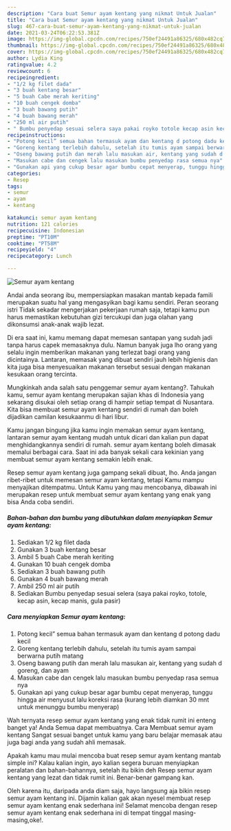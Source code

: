```yaml
---
description: "Cara buat Semur ayam kentang yang nikmat Untuk Jualan"
title: "Cara buat Semur ayam kentang yang nikmat Untuk Jualan"
slug: 467-cara-buat-semur-ayam-kentang-yang-nikmat-untuk-jualan
date: 2021-03-24T06:22:53.381Z
image: https://img-global.cpcdn.com/recipes/750ef24491a86325/680x482cq70/semur-ayam-kentang-foto-resep-utama.jpg
thumbnail: https://img-global.cpcdn.com/recipes/750ef24491a86325/680x482cq70/semur-ayam-kentang-foto-resep-utama.jpg
cover: https://img-global.cpcdn.com/recipes/750ef24491a86325/680x482cq70/semur-ayam-kentang-foto-resep-utama.jpg
author: Lydia King
ratingvalue: 4.2
reviewcount: 6
recipeingredient:
- "1/2 kg filet dada"
- "3 buah kentang besar"
- "5 buah Cabe merah keriting"
- "10 buah cengek domba"
- "3 buah bawang putih"
- "4 buah bawang merah"
- "250 ml air putih"
- " Bumbu penyedap sesuai selera saya pakai royko totole kecap asin kecap manis gula pasir"
recipeinstructions:
- "Potong kecil” semua bahan termasuk ayam dan kentang d potong dadu kecil"
- "Goreng kentang terlebih dahulu, setelah itu tumis ayam sampai berwarna putih matang"
- "Oseng bawang putih dan merah lalu masukan air, kentang yang sudah d goreng, dan ayam"
- "Masukan cabe dan cengek lalu masukan bumbu penyedap rasa semua nya"
- "Gunakan api yang cukup besar agar bumbu cepat menyerap, tunggu hingga air menyusut lalu koreksi rasa (kurang lebih diamkan 30 mnt untuk menunggu bumbu menyerap)"
categories:
- Resep
tags:
- semur
- ayam
- kentang

katakunci: semur ayam kentang 
nutrition: 121 calories
recipecuisine: Indonesian
preptime: "PT10M"
cooktime: "PT58M"
recipeyield: "4"
recipecategory: Lunch

---
```



![Semur ayam kentang](https://img-global.cpcdn.com/recipes/750ef24491a86325/680x482cq70/semur-ayam-kentang-foto-resep-utama.jpg)

Andai anda seorang ibu, mempersiapkan masakan mantab kepada famili merupakan suatu hal yang mengasyikan bagi kamu sendiri. Peran seorang istri Tidak sekadar mengerjakan pekerjaan rumah saja, tetapi kamu pun harus memastikan kebutuhan gizi tercukupi dan juga olahan yang dikonsumsi anak-anak wajib lezat.

Di era  saat ini, kamu memang dapat memesan santapan yang sudah jadi tanpa harus capek memasaknya dulu. Namun banyak juga lho orang yang selalu ingin memberikan makanan yang terlezat bagi orang yang dicintainya. Lantaran, memasak yang dibuat sendiri jauh lebih higienis dan kita juga bisa menyesuaikan makanan tersebut sesuai dengan makanan kesukaan orang tercinta. 



Mungkinkah anda salah satu penggemar semur ayam kentang?. Tahukah kamu, semur ayam kentang merupakan sajian khas di Indonesia yang sekarang disukai oleh setiap orang di hampir setiap tempat di Nusantara. Kita bisa membuat semur ayam kentang sendiri di rumah dan boleh dijadikan camilan kesukaanmu di hari libur.

Kamu jangan bingung jika kamu ingin memakan semur ayam kentang, lantaran semur ayam kentang mudah untuk dicari dan kalian pun dapat menghidangkannya sendiri di rumah. semur ayam kentang boleh dimasak memalui berbagai cara. Saat ini ada banyak sekali cara kekinian yang membuat semur ayam kentang semakin lebih enak.

Resep semur ayam kentang juga gampang sekali dibuat, lho. Anda jangan ribet-ribet untuk memesan semur ayam kentang, tetapi Kamu mampu menyajikan ditempatmu. Untuk Kamu yang mau mencobanya, dibawah ini merupakan resep untuk membuat semur ayam kentang yang enak yang bisa Anda coba sendiri.

<!--inarticleads1-->

##### Bahan-bahan dan bumbu yang dibutuhkan dalam menyiapkan Semur ayam kentang:

1. Sediakan 1/2 kg filet dada
1. Gunakan 3 buah kentang besar
1. Ambil 5 buah Cabe merah keriting
1. Gunakan 10 buah cengek domba
1. Sediakan 3 buah bawang putih
1. Gunakan 4 buah bawang merah
1. Ambil 250 ml air putih
1. Sediakan  Bumbu penyedap sesuai selera (saya pakai royko, totole, kecap asin, kecap manis, gula pasir)




<!--inarticleads2-->

##### Cara menyiapkan Semur ayam kentang:

1. Potong kecil” semua bahan termasuk ayam dan kentang d potong dadu kecil
1. Goreng kentang terlebih dahulu, setelah itu tumis ayam sampai berwarna putih matang
1. Oseng bawang putih dan merah lalu masukan air, kentang yang sudah d goreng, dan ayam
1. Masukan cabe dan cengek lalu masukan bumbu penyedap rasa semua nya
1. Gunakan api yang cukup besar agar bumbu cepat menyerap, tunggu hingga air menyusut lalu koreksi rasa (kurang lebih diamkan 30 mnt untuk menunggu bumbu menyerap)




Wah ternyata resep semur ayam kentang yang enak tidak rumit ini enteng banget ya! Anda Semua dapat membuatnya. Cara Membuat semur ayam kentang Sangat sesuai banget untuk kamu yang baru belajar memasak atau juga bagi anda yang sudah ahli memasak.

Apakah kamu mau mulai mencoba buat resep semur ayam kentang mantab simple ini? Kalau kalian ingin, ayo kalian segera buruan menyiapkan peralatan dan bahan-bahannya, setelah itu bikin deh Resep semur ayam kentang yang lezat dan tidak rumit ini. Benar-benar gampang kan. 

Oleh karena itu, daripada anda diam saja, hayo langsung aja bikin resep semur ayam kentang ini. Dijamin kalian gak akan nyesel membuat resep semur ayam kentang enak sederhana ini! Selamat mencoba dengan resep semur ayam kentang enak sederhana ini di tempat tinggal masing-masing,oke!.


